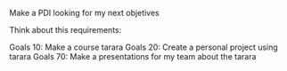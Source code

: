 Make a PDI looking for my next objetives 


Think about this requirements:

Goals 10: Make a course tarara
Goals 20: Create a personal project using tarara
Goals 70: Make a presentations for my team about the tarara
